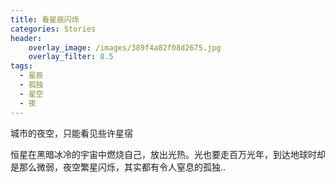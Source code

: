 ```yaml
---
title: 看星辰闪烁
categories: Stories
header:
    overlay_image: /images/389f4a82f08d2675.jpg 
    overlay_filter: 0.5
tags:
  - 星辰
  - 孤独
  - 星空
  - 夜
---
```



城市的夜空，只能看见些许星宿 

恒星在黑暗冰冷的宇宙中燃烧自己，放出光热。光也要走百万光年，到达地球时却是那么微弱，夜空繁星闪烁，其实都有令人窒息的孤独..

